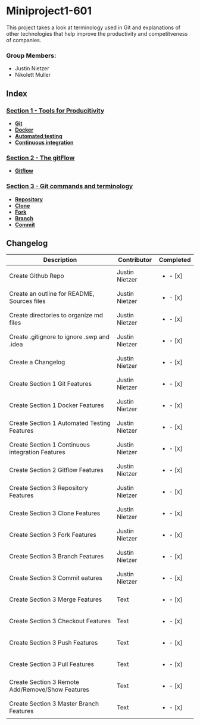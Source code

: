 # Miniproject1-601
This project takes a look at terminology used in Git and explanations of other technologies that help improve the productivity and competitveness of companies.

### Group Members:
* Justin Nietzer
* Nikolett Muller

## Index

### [Section 1 - Tools for Producitivity](Section_1-_Tools_for_Productivity)

* **[Git](Section_1-_Tools_for_Productivity/git.md)**
* **[Docker](Section_1-_Tools_for_Productivity/docker.md)**
* **[Automated testing](Section_1-_Tools_for_Productivity/automated_testing.md)**
* **[Continuous integration](Section_1-_Tools_for_Productivity/continuous_integration.md)**


### [Section 2 - The gitFlow](Section_2-_The_gitFlow)

* **[Gitflow](Section_2-_The_gitFlow/gitFlow.md)**

### [Section 3 - Git commands and terminology](Section_3-_Git_commands_and_terminology)

* **[Repository](Section_3-_Git_commands_and_terminology/repository.md)**
* **[Clone](Section_3-_Git_commands_and_terminology/clone.md)**
* **[Fork](Section_3-_Git_commands_and_terminology/fork.md)**
* **[Branch](Section_3-_Git_commands_and_terminology/branch.md)**
* **[Commit](Section_3-_Git_commands_and_terminology/commit.md)**

## Changelog

| Description     | Contributor | Completed |
| ----------- | ----------- | ----------- |
| Create Github Repo                               | Justin Nietzer | <ul><li>- [x] </li> </ul> |
| Create an outline for README, Sources files      | Justin Nietzer | <ul><li>- [x]</li></ul> |
| Create directories to organize md files          | Justin Nietzer | <ul><li>- [x]</li></ul> |
| Create .gitignore to ignore .swp and .idea       | Justin Nietzer | <ul><li>- [x]</li></ul> |
| Create a Changelog                               | Justin Nietzer | <ul><li>- [x]</li></ul> |
| Create Section 1 Git Features                    | Justin Nietzer | <ul><li>- [x]</li></ul> | 
| Create Section 1 Docker Features                 | Justin Nietzer | <ul><li>- [x]</li></ul> | 
| Create Section 1 Automated Testing Features      | Justin Nietzer | <ul><li>- [x]</li></ul> | 
| Create Section 1 Continuous integration Features | Justin Nietzer | <ul><li>- [x]</li></ul> | 
| Create Section 2 Gitflow Features                | Justin Nietzer | <ul><li>- [x]</li></ul> | 
| Create Section 3 Repository Features             | Justin Nietzer | <ul><li>- [x]</li></ul>  | 
| Create Section 3 Clone Features                  | Justin Nietzer | <ul><li>- [x]</li></ul>  | 
| Create Section 3 Fork Features                   | Justin Nietzer | <ul><li>- [x]</li></ul> | 
| Create Section 3 Branch Features                 | Justin Nietzer | <ul><li>- [x]</li></ul>  | 
| Create Section 3 Commit eatures                  | Justin Nietzer | <ul><li>- [x]</li></ul>  | 
| Create Section 3 Merge Features                  | Text        |<ul><li>- [x]</li></ul>  | 
| Create Section 3 Checkout Features               | Text        |<ul><li>- [x]</li></ul>  | 
| Create Section 3 Push Features                   | Text        |<ul><li>- [x]</li></ul>  | 
| Create Section 3 Pull Features                   | Text        |<ul><li>- [x]</li></ul>  | 
| Create Section 3 Remote Add/Remove/Show Features | Text        |<ul><li>- [x]</li></ul>  | 
| Create Section 3 Master Branch Features          | Text        |<ul><li>- [x]</li></ul>  | 



